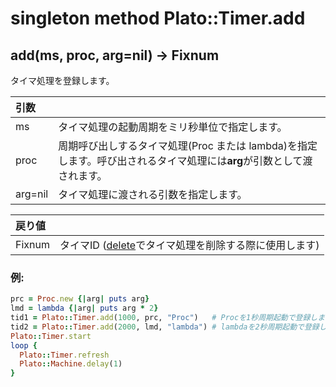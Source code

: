 # singleton method Plato::Timer.add

## add(ms, proc, arg=nil) -> Fixnum

タイマ処理を登録します。  

|引数||
|:--|:--|
|ms|タイマ処理の起動周期をミリ秒単位で指定します。|
|proc|周期呼び出しするタイマ処理(Proc または lambda)を指定します。呼び出されるタイマ処理には**arg**が引数として渡されます。|
|arg=nil|タイマ処理に渡される引数を指定します。|

|戻り値||
|:--|:--|
|Fixnum|タイマID ([delete](delete.md)でタイマ処理を削除する際に使用します)|

### 例:
```Ruby
prc = Proc.new {|arg| puts arg}
lmd = lambda {|arg| puts arg * 2}
tid1 = Plato::Timer.add(1000, prc, "Proc")   # Procを1秒周期起動で登録します
tid2 = Plato::Timer.add(2000, lmd, "lambda") # lambdaを2秒周期起動で登録します
Plato::Timer.start
loop {
  Plato::Timer.refresh
  Plato::Machine.delay(1)
}
```
